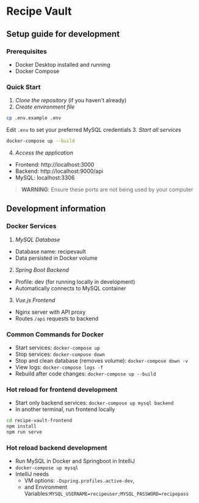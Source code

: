 # Recipe Vault

## Setup guide for development

### Prerequisites
- Docker Desktop installed and running
- Docker Compose 

### Quick Start
1. *Clone the repository* (if you haven't already)
2. *Create environment file*
```bash
cp .env.example .env
```
Edit `.env` to set your preferred MySQL credentials
3. *Start all services*
```bash
docker-compose up --build
```
4. *Access the application*
  - Frontend: http://localhost:3000
  - Backend: http://localhost:9000/api
  - MySQL: localhost:3306 
> **WARNING**: Ensure these ports are not being used by your computer

## Development information

### Docker Services
1. *MySQL Database*
  - Database name: recipevault
  - Data persisted in Docker volume
2. *Spring Boot Backend*
  - Profile: dev (for running locally in development)
  - Automatically connects to MySQL container
3. *Vue.js Frontend*
  - Nginx server with API proxy
  - Routes `/api` requests to backend

### Common Commands for Docker
- Start services: `docker-compose up`
- Stop services: `docker-compose down`
- Stop and clean database (removes volume): `docker-compose down -v`
- View logs: `docker-compose logs -f`
- Rebuild after code changes: `docker-compose up --build`

### Hot reload for frontend development
- Start only backend services: `docker-compose up mysql backend`
- In another terminal, run frontend locally
```bash
cd recipe-vault-frontend
npm install
npm run serve
```

### Hot reload backend development
- Run MySQL in Docker and Springboot in IntelliJ
- `docker-compose up mysql`
- IntelliJ needs 
  - VM options: `-Dspring.profiles.active-dev`, 
  - and Environment Variables:`MYSQL_USERNAME=recipeuser;MYSQL_PASSWORD=recipepass`